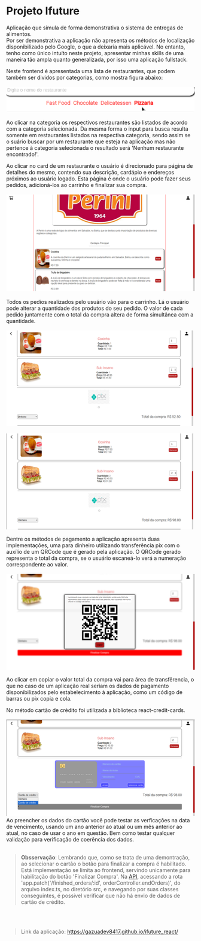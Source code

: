 
# Projeto Ifuture

Aplicação que simula de forma demonstrativa o sistema de entregas de alimentos.<br>
Por ser demonstrativa a aplicação não apresenta os métodos de localização disponibilizado pelo Google, o que a deixaria mais aplicável. No entanto, tenho como único intuíto neste projeto, apresentar minhas skills de uma maneira tão ampla quanto generalizada, por isso uma aplicação fullstack.

Neste frontend é apresentada uma lista de restaurantes, que podem também ser dividos por categorias, como mostra figura abaixo:
<br><br> <img src='./imgReadme/categorias.png'><br><br/>
Ao clicar na categoria os respectivos restaurantes são listados de acordo com a categoria selecionada. Da mesma forma o input para busca resulta somente em restaurantes listados na respectiva categoria, sendo assim se o suário buscar por um restaurante que esteja na aplicação mas não pertence à categoria selecionada o resultado será 'Nenhum restaurante encontrado!'.

Ao clicar no card de um restaurante o usuário é direcionado para página de detalhes do mesmo, contendo sua descrição, cardápio e endereços próximos ao usuário logado. Esta página é onde o usuário pode fazer seus pedidos, adicioná-los ao carrinho e finalizar sua compra.
<br><br> <img src='./imgReadme/detalhes.png'>
<br><br>Todos os pedios realizados pelo usuário vão para o carrinho. Lá o usuário pode alterar a quantidade dos produtos do seu pedido. O valor de cada pedido juntamente com o total da compra altera de forma simultânea com a quantidade.
<br><br> <img src='./imgReadme/cart.png' width='500'>&nbsp;&nbsp;&nbsp;<img src='./imgReadme/qnt.png' width='500'>


Dentre os métodos de pagamento a aplicação apresenta duas implementações, uma para dinheiro utilizando transferência pix com o auxílio de um QRCode que é gerado pela aplicação. O QRCode gerado representa o total da compra, se o usuário escaneá-lo verá a numeração correspondente ao valor.
<br><br> <img src='./imgReadme/qrcode.png'>

Ao clicar em copiar o valor total da compra vai para área de transfêrencia, o que no caso de um aplicação real seriam os dados de pagamento disponibilizados pelo estabelecimento à aplicação, como um código de barras ou pix copia e cola.

No método cartão de crédito foi utilizada a biblioteca react-credit-cards.
<br><br> <img src='./imgReadme/credit-card.png'>
Ao preencher os dados do cartão você pode testar as verficações na data de vencimento, usando um ano anterior ao atual ou um mês anterior ao atual, no caso de usar o ano em questão. Bem como testar qualquer validação para verificação de coerência dos dados.<br><br>


><b>Obsservação</b>: Lembrando que, como se trata de uma demontração, ao selecionar o cartão o botão para finalizar a compra é habilitado. Está implementação se limita ao frontend, servindo unicamente para habilitação do botão 'Finalizar Compra'. Na <a href='https://github.com/GazuaDev8417/ifuture_server'>API</a>, acessando a rota 'app.patch('/finished_orders/:id', orderController.endOrders)', do arquivo index.ts, no diretório src, e navegando por suas classes conseguintes, é possivel verificar que não há envio de dados de cartão de crédito.

<br><br>
>Link da aplicação: https://gazuadev8417.github.io/ifuture_react/ 
